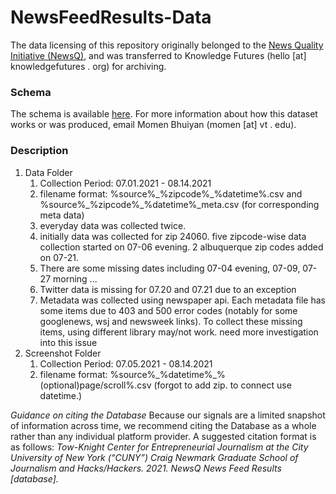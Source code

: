 # NewsFeedResults-Data
The data licensing of this repository originally belonged to the <a href="https://newsq.net/">News Quality Initiative (NewsQ)</a>, and was transferred to Knowledge Futures (hello [at] knowledgefutures . org) for archiving.

### Schema
The schema is available <a href="https://docs.google.com/document/d/1_5VaOiFLzhM5Qu2ccWoX5BGkoeo50eQ2hUs5R2WXGvo"> here</a>. For more information about how this dataset works or was produced, email Momen Bhuiyan (momen [at] vt . edu). 

### Description
1. Data Folder
    1. Collection Period: 07.01.2021 - 08.14.2021
    1. filename format: %source%\_%zipcode%\_%datetime%.csv and %source%\_%zipcode%\_%datetime%_meta.csv (for corresponding meta data)
    2. everyday data was collected twice.
    4. initially data was collected for zip 24060. five zipcode-wise data collection started on 07-06 evening. 2 albuquerque zip codes added on 07-21.
    5. There are some missing dates including  07-04 evening, 07-09, 07-27 morning ...
    6. Twitter data is missing for 07.20 and 07.21 due to an exception
    7. Metadata was collected using newspaper api. Each metadata file has some items due to 403 and 500 error codes (notably for some googlenews, wsj and newsweek links). To collect these missing items, using different library may/not work. need more investigation into this issue
2. Screenshot Folder
    1. Collection Period: 07.05.2021 - 08.14.2021
    2. filename format: %source%\_%datetime%\_%(optional)page/scroll%.csv (forgot to add zip. to connect use datetime.)


_Guidance on citing the Database_
Because our signals are a limited snapshot of information across time, we recommend citing the Database as a whole rather than any individual platform provider.  A suggested citation format is as follows:
  _Tow-Knight Center for Entrepreneurial Journalism at the City University of New York (“CUNY”)_ 
  _Craig Newmark Graduate School of Journalism and Hacks/Hackers. 2021. NewsQ News Feed Results [database]._ 

